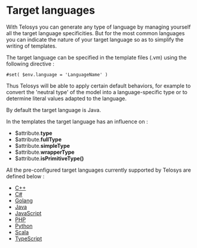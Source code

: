 # Target languages

With Telosys you can generate any type of language by managing yourself all the target language specificities. But for the most common languages you can indicate the nature of your target language so as to simplify the writing of templates.

The target language can be specified in the template files (.vm) using the following directive :

```
#set( $env.language = 'LanguageName' )
```

Thus Telosys will be able to apply certain default behaviors, for example to convert the 'neutral type' of the model into a language-specific type or to determine literal values adapted to the language.

By default the target language is Java.

In the templates the target language has an influence on :

* $attribute.**type**&#x20;
* $attribute.**fullType**&#x20;
* $attribute.**simpleType**&#x20;
* $attribute.**wrapperType**
* $attribute.**isPrimitiveType()**



All the pre-configured target languages currently supported by Telosys are defined below :

* [C++](cplusplus.md)
* [C#](csharp.md)
* [Golang](golang.md)
* [Java](java.md)
* [JavaScript](javascript.md)
* [PHP](php.md)
* [Python](python.md)
* [Scala](scala.md)
* [TypeScript](typescript.md)

